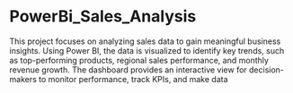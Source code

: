 # PowerBi_Sales_Analysis
This project focuses on analyzing sales data to gain meaningful business insights. Using Power BI, the data is visualized to identify key trends, such as top-performing products, regional sales performance, and monthly revenue growth. The dashboard provides an interactive view for decision-makers to monitor performance, track KPIs, and make data
